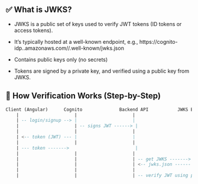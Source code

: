 ## ✅ What is JWKS?
- JWKS is a public set of keys used to verify JWT tokens (ID tokens or access tokens).

- It’s typically hosted at a well-known endpoint, e.g.,
https://cognito-idp.<region>.amazonaws.com/<userPoolId>/.well-known/jwks.json

- Contains public keys only (no secrets)

- Tokens are signed by a private key, and verified using a public key from JWKS.

## 🔐 How Verification Works (Step-by-Step)

```sql
Client (Angular)      Cognito              Backend API           JWKS Endpoint
    |                     |                     |                      |
    | -- login/signup --> |                     |                      |
    |                     | -- signs JWT ------> |                      |
    |                     |                     |                      |
    | <-- token (JWT) --- |                     |                      |
    |                     |                     |                      |
    | --- token ------->                         |                      |
    |                     |                     |                      |
    |                     |                     | -- get JWKS -------> |
    |                     |                     | <-- jwks.json ------|
    |                     |                     |                      |
    |                     |                     | -- verify JWT using public key
```